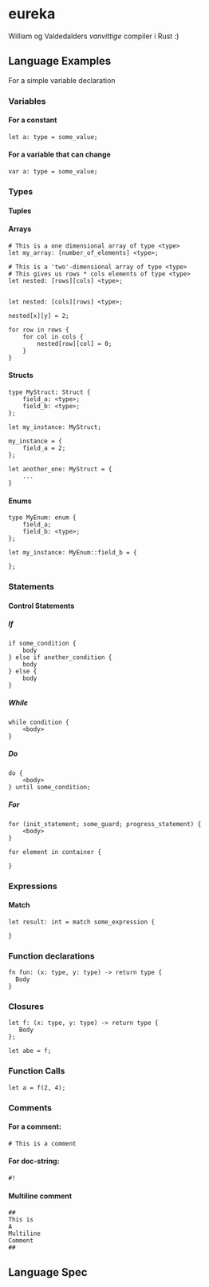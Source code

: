 # eureka

William og Valdedalders _vanvittige_ compiler i Rust :)

## Language Examples

For a simple variable declaration

### Variables

#### For a constant

```
let a: type = some_value;
```

#### For a variable that can change

```
var a: type = some_value;
```

### Types

#### Tuples

#### Arrays

```
# This is a one dimensional array of type <type>
let my_array: [number_of_elements] <type>;

# This is a 'two'-dimensional array of type <type>
# This gives us rows * cols elements of type <type>
let nested: [rows][cols] <type>;


let nested: [cols][rows] <type>;

nested[x][y] = 2;

for row in rows {
    for col in cols {
        nested[row][col] = 0;
    }
}

```

#### Structs

```
type MyStruct: Struct {
    field_a: <type>;
    field_b: <type>;
};

let my_instance: MyStruct;

my_instance = {
    field_a = 2;
};

let another_one: MyStruct = {
    ...
}
```

#### Enums

```
type MyEnum: enum {
    field_a;
    field_b: <type>;
};

let my_instance: MyEnum::field_b = {

};
```

### Statements

#### Control Statements

##### If

```
if some_condition {
    body
} else if another_condition {
    body
} else {
    body
}
```

##### While

```
while condition {
    <body>
}
```

##### Do

```
do {
    <body>
} until some_condition;
```

##### For

```
for (init_statement; some_guard; progress_statement) {
    <body>
}

for element in container {

}
```

### Expressions

#### Match

```
let result: int = match some_expression {
    
}
```

### Function declarations

```
fn fun: (x: type, y: type) -> return type {
  Body
}
```

### Closures

```
let f: (x: type, y: type) -> return type {
   Body
};

let abe = f;
```

### Function Calls

```
let a = f(2, 4);
```

### Comments

#### For a comment:

```
# This is a comment
```

#### For doc-string:

```
#!
```

#### Multiline comment

```
##
This is
A
Multiline
Comment
##
```

## Language Spec
